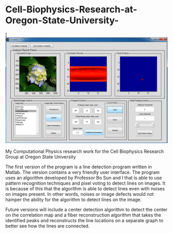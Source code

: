 Cell-Biophysics-Research-at-Oregon-State-University-
====================================================
[![Correlation_GUI_Sample](https://github.com/power10dan/Cell-Biophysics-Research-at-Oregon-State-University-/blob/master/Correlation_pic.png)


My Computational Physics research work for the Cell Biophysics Research Group at Oregon State University 

The first version of the program is a line detection program written in Matlab. The version contains a very friendly
user interface. The program uses an algorithm developed by Professor Bo Sun and I that is able to use pattern recognition techniques and pixel voting to detect lines on images. It is because of this that the algorithm is able to detect lines even with noises on images present. In other words, noises or image defects would not hamper the ability for the algorithm to detect lines on the image. 

Future versions will include a center detection algorithm to detect the center on the correlation map and a fiber reconstruction algorithm that takes the identified peaks and reconstructs the line locations on a separate graph to better see how the lines are connected. 


